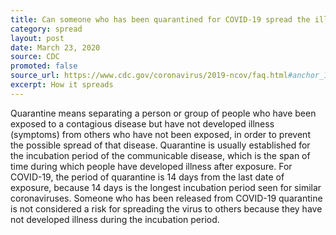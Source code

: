 ```yaml
---
title: Can someone who has been quarantined for COVID-19 spread the illness to others?
category: spread
layout: post
date: March 23, 2020
source: CDC
promoted: false
source_url: https://www.cdc.gov/coronavirus/2019-ncov/faq.html#anchor_1584386553767
excerpt: How it spreads
---
```


Quarantine means separating a person or group of people who have been exposed to a contagious disease but have not developed illness (symptoms) from others who have not been exposed, in order to prevent the possible spread of that disease. Quarantine is usually established for the incubation period of the communicable disease, which is the span of time during which people have developed illness after exposure. For COVID-19, the period of quarantine is 14 days from the last date of exposure, because 14 days is the longest incubation period seen for similar coronaviruses. Someone who has been released from COVID-19 quarantine is not considered a risk for spreading the virus to others because they have not developed illness during the incubation period.